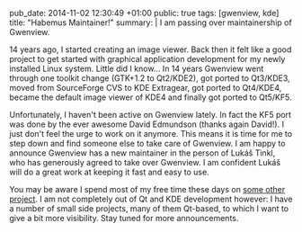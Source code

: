 pub_date: 2014-11-02 12:30:49 +01:00
public: true
tags: [gwenview, kde]
title: "Habemus Maintainer!"
summary: |
    I am passing over maintainership of Gwenview.

14 years ago, I started creating an image viewer. Back then it felt like a good project to get started with graphical application development for my newly installed Linux system. Little did I know... In 14 years Gwenview went through one toolkit change (GTK+1.2 to Qt2/KDE2), got ported to Qt3/KDE3, moved from SourceForge CVS to KDE Extragear, got ported to Qt4/KDE4, became the default image viewer of KDE4 and finally got ported to Qt5/KF5.

Unfortunately, I haven't been active on Gwenview lately. In fact the KF5 port was done by the ever awesome David Edmundson (thanks again David!). I just don't feel the urge to work on it anymore. This means it is time for me to step down and find someone else to take care of Gwenview. I am happy to announce Gwenview has a new maintainer in the person of Lukáš Tinkl, who has generously agreed to take over Gwenview. I am confident Lukáš will do a great work at keeping it fast and easy to use.

You may be aware I spend most of my free time these days on [some other project][bp]. I am not completely out of Qt and KDE development however: I have a number of small side projects, many of them Qt-based, to which I want to give a bit more visibility. Stay tuned for more announcements.

[bp]: http://greenyetilab.com/burgerparty/

